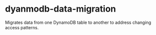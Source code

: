 # dyanmodb-data-migration
Migrates data from one DynamoDB table to another to address changing access patterns.

